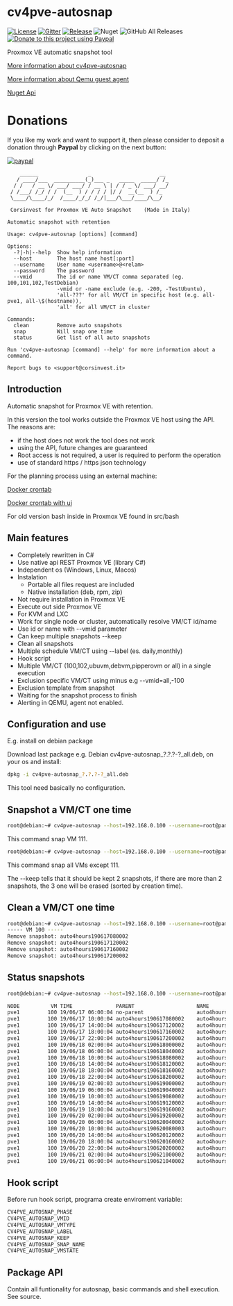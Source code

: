 # cv4pve-autosnap

[![License](https://img.shields.io/github/license/Corsinvest/cv4pve-autosnap.svg)](https://www.gnu.org/licenses/gpl-3.0.en.html)
[![Gitter](https://badges.gitter.im/Corsinvest/cv4pve-autosnap.svg)](https://gitter.im/Corsinvest/cv4pve-autosnap)
[![Release](https://img.shields.io/github/release/Corsinvest/cv4pve-autosnap.svg)](https://github.com/Corsinvest/cv4pve-autosnap/releases/latest) ![Nuget](https://img.shields.io/nuget/v/Corsinvest.ProxmoxVE.AutoSnap.Api.svg?label=Nuget%20%20AutoSnap%20%20Api)
![GitHub All Releases](https://img.shields.io/github/downloads/Corsinvest/cv4pve-autosnap/total.svg) [![Donate to this project using Paypal](https://img.shields.io/badge/paypal-donate-yellow.svg)](https://www.paypal.com/cgi-bin/webscr?cmd=_donations&business=PPM9JHLQLRV2S&item_name=Open+Source+Project&currency_code=EUR&source=url)

Proxmox VE automatic snapshot tool

[More information about cv4pve-autosnap](http://www.corsinvest.it/continuous-protection-data-proxmox-ve/)

[More information about Qemu guest agent](https://pve.proxmox.com/wiki/Qemu-guest-agent)

[Nuget Api](https://www.nuget.org/packages/Corsinvest.ProxmoxVE.AutoSnap.Api)

# **Donations**

If you like my work and want to support it, then please consider to deposit a donation through **Paypal** by clicking on the next button:

[![paypal](https://www.paypalobjects.com/en_US/IT/i/btn/btn_donateCC_LG.gif)](https://www.paypal.com/cgi-bin/webscr?cmd=_donations&business=PPM9JHLQLRV2S&item_name=Open+Source+Project&currency_code=EUR&source=url)

```text
    ______                _                      __
   / ____/___  __________(_)___ _   _____  _____/ /_
  / /   / __ \/ ___/ ___/ / __ \ | / / _ \/ ___/ __/
 / /___/ /_/ / /  (__  ) / / / / |/ /  __(__  ) /_
 \____/\____/_/  /____/_/_/ /_/|___/\___/____/\__/

 Corsinvest for Proxmox VE Auto Snapshot    (Made in Italy)

Automatic snapshot with retention

Usage: cv4pve-autosnap [options] [command]

Options:
  -?|-h|--help  Show help information
  --host        The host name host[:port]
  --username    User name <username>@<relam>
  --password    The password
  --vmid        The id or name VM/CT comma separated (eg. 100,101,102,TestDebian)
                -vmid or -name exclude (e.g. -200, -TestUbuntu),
                'all-???' for all VM/CT in specific host (e.g. all-pve1, all-\$(hostname)),
                'all' for all VM/CT in cluster

Commands:
  clean         Remove auto snapshots
  snap          Will snap one time
  status        Get list of all auto snapshots

Run 'cv4pve-autosnap [command] --help' for more information about a command.

Report bugs to <support@corsinvest.it>
```

## Introduction

Automatic snapshot for Proxmox VE with retention.

In this version the tool works outside the Proxmox VE host using the API. The reasons are:

* if the host does not work the tool does not work
* using the API, future changes are guaranteed
* Root access is not required, a user is required to perform the operation
* use of standard https / https json technology

For the planning process using an external machine:

[Docker crontab](https://hub.docker.com/r/willfarrell/crontab)

[Docker crontab with ui](https://hub.docker.com/r/alseambusher/crontab-ui)

For old version bash inside in Proxmox VE found in src/bash

## Main features

* Completely rewritten in C#
* Use native api REST Proxmox VE (library C#)
* Independent os (Windows, Linux, Macos)
* Instalation
  * Portable all files request are included
  * Native installation (deb, rpm, zip)
* Not require installation in Proxmox VE
* Execute out side Proxmox VE
* For KVM and LXC
* Work for single node or cluster, automatically resolve VM/CT id/name
* Use id or name with --vmid parameter
* Can keep multiple snapshots --keep
* Clean all snapshots
* Multiple schedule VM/CT using --label (es. daily,monthly)
* Hook script
* Multiple VM/CT (100,102,ubuvm,debvm,pipperovm or all) in a single execution
* Exclusion specific VM/CT using minus e.g --vmid=all,-100
* Exclusion template from snapshot
* Waiting for the snapshot process to finish
* Alerting in QEMU, agent not enabled.

## Configuration and use

E.g. install on debian package

Download last package e.g. Debian cv4pve-autosnap_?.?.?-?_all.deb, on your os and install:

```sh
dpkg -i cv4pve-autosnap_?.?.?-?_all.deb
```

This tool need basically no configuration.

## Snapshot a VM/CT one time

```sh
root@debian:~# cv4pve-autosnap --host=192.168.0.100 --username=root@pam --password=fagiano snap --vmid=111 --label='daily' --keep=2
```

This command snap VM 111.

```sh
root@debian:~# cv4pve-autosnap --host=192.168.0.100 --username=root@pam --password=fagiano snap --vmid="all,-111" --label='daily' --keep=2
```

This command snap all VMs except 111.

The --keep tells that it should be kept 2 snapshots, if there are more than 2 snapshots, the 3 one will be erased (sorted by creation time).

## Clean a VM/CT one time

```sh
root@debian:~# cv4pve-autosnap --host=192.168.0.100 --username=root@pam --password=fagiano clean --vmid=111 --label='daily' --keep=2
----- VM 100 -----
Remove snapshot: auto4hours190617080002
Remove snapshot: auto4hours190617120002
Remove snapshot: auto4hours190617160002
Remove snapshot: auto4hours190617200002
```

## Status snapshots

```sh
root@debian:~# cv4pve-autosnap --host=192.168.0.100 --username=root@pam --password=fagiano status --vmid=100

NODE          VM TIME              PARENT                    NAME                      DESCRIPTION               RAM
pve1         100 19/06/17 06:00:04 no-parent                 auto4hours190617080002    cv4pve-autosnap
pve1         100 19/06/17 10:00:04 auto4hours190617080002    auto4hours190617120002    cv4pve-autosnap
pve1         100 19/06/17 14:00:04 auto4hours190617120002    auto4hours190617160002    cv4pve-autosnap
pve1         100 19/06/17 18:00:04 auto4hours190617160002    auto4hours190617200002    cv4pve-autosnap
pve1         100 19/06/17 22:00:04 auto4hours190617200002    auto4hours190618000002    cv4pve-autosnap
pve1         100 19/06/18 02:00:04 auto4hours190618000002    auto4hours190618040002    cv4pve-autosnap
pve1         100 19/06/18 06:00:04 auto4hours190618040002    auto4hours190618080002    cv4pve-autosnap
pve1         100 19/06/18 10:00:04 auto4hours190618080002    auto4hours190618120002    cv4pve-autosnap
pve1         100 19/06/18 14:00:04 auto4hours190618120002    auto4hours190618160002    cv4pve-autosnap
pve1         100 19/06/18 18:00:04 auto4hours190618160002    auto4hours190618200002    cv4pve-autosnap
pve1         100 19/06/18 22:00:04 auto4hours190618200002    auto4hours190619000002    cv4pve-autosnap
pve1         100 19/06/19 02:00:03 auto4hours190619000002    auto4hours190619040002    cv4pve-autosnap
pve1         100 19/06/19 06:00:04 auto4hours190619040002    auto4hours190619080002    cv4pve-autosnap
pve1         100 19/06/19 10:00:03 auto4hours190619080002    auto4hours190619120002    cv4pve-autosnap
pve1         100 19/06/19 14:00:04 auto4hours190619120002    auto4hours190619160002    cv4pve-autosnap
pve1         100 19/06/19 18:00:04 auto4hours190619160002    auto4hours190619200002    cv4pve-autosnap
pve1         100 19/06/20 02:00:04 auto4hours190619200002    auto4hours190620040002    cv4pve-autosnap
pve1         100 19/06/20 06:00:04 auto4hours190620040002    auto4hours190620080003    cv4pve-autosnap
pve1         100 19/06/20 10:00:04 auto4hours190620080003    auto4hours190620120002    cv4pve-autosnap
pve1         100 19/06/20 14:00:04 auto4hours190620120002    auto4hours190620160002    cv4pve-autosnap
pve1         100 19/06/20 18:00:04 auto4hours190620160002    auto4hours190620200002    cv4pve-autosnap
pve1         100 19/06/20 22:00:04 auto4hours190620200002    auto4hours190621000002    cv4pve-autosnap
pve1         100 19/06/21 02:00:04 auto4hours190621000002    auto4hours190621040002    cv4pve-autosnap
pve1         100 19/06/21 06:00:04 auto4hours190621040002    auto4hours190621080002    cv4pve-autosnap
```

## Hook script

Before run hook script, programa create enviroment variable:

```sh
CV4PVE_AUTOSNAP_PHASE
CV4PVE_AUTOSNAP_VMID
CV4PVE_AUTOSNAP_VMTYPE
CV4PVE_AUTOSNAP_LABEL
CV4PVE_AUTOSNAP_KEEP
CV4PVE_AUTOSNAP_SNAP_NAME
CV4PVE_AUTOSNAP_VMSTATE
```

## Package API

Contain all funtionality for autosnap, basic commands and shell execution. See source.
